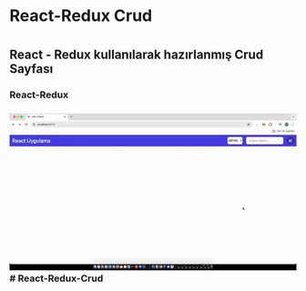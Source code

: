 <h1>React-Redux Crud<h1>

<h2> React - Redux  kullanılarak hazırlanmış Crud Sayfası</h2>

<h3>React-Redux <h3>

<img src="react-redux.gif"/>
# React-Redux-Crud
